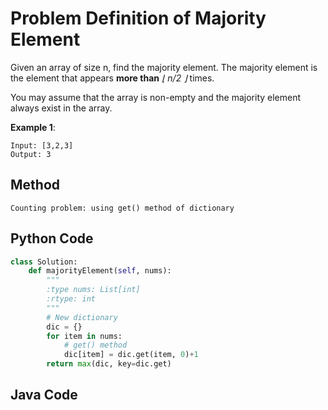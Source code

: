 # Problem Definition of Majority Element

Given an array of size n, find the majority element. The majority element is the element that appears **more than** *⌊ n/2 ⌋* times.

You may assume that the array is non-empty and the majority element always exist in the array.

**Example 1**:

    Input: [3,2,3]
    Output: 3

## Method
    Counting problem: using get() method of dictionary
## Python Code

```python
class Solution:
    def majorityElement(self, nums):
        """
        :type nums: List[int]
        :rtype: int
        """
        # New dictionary
        dic = {}
        for item in nums:
            # get() method
            dic[item] = dic.get(item, 0)+1
        return max(dic, key=dic.get)
```

## Java Code

```java

```